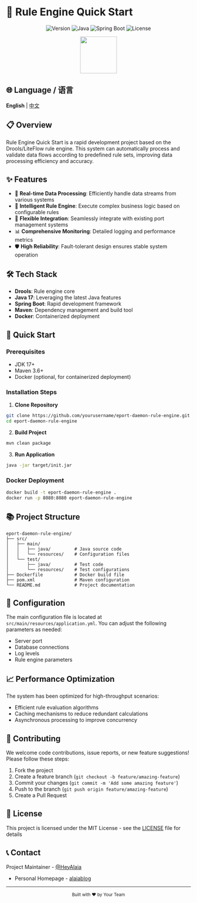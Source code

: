 # 🚀 Rule Engine Quick Start

<div align="center">

  ![Version](https://img.shields.io/badge/version-1.0.0-blue.svg?style=for-the-badge)
  ![Java](https://img.shields.io/badge/Java-17-orange.svg?style=for-the-badge&logo=java)
  ![Spring Boot](https://img.shields.io/badge/Spring_Boot-2.7-green.svg?style=for-the-badge&logo=spring-boot)
  ![License](https://img.shields.io/badge/license-MIT-purple.svg?style=for-the-badge)

</div>

<p align="center">
  <img src="https://raw.githubusercontent.com/Tarikul-Islam-Anik/Animated-Fluent-Emojis/master/Emojis/Objects/Gear.png" width="100" />
</p>

## 🌐 Language / 语言

**English** | [中文](README_CN.md)

## 📋 Overview

Rule Engine Quick Start is a rapid development project based on the Drools/LiteFlow rule engine. This system can automatically process and validate data flows according to predefined rule sets, improving data processing efficiency and accuracy.

## ✨ Features

- 🔄 **Real-time Data Processing**: Efficiently handle data streams from various systems
- 🧠 **Intelligent Rule Engine**: Execute complex business logic based on configurable rules
- 🔌 **Flexible Integration**: Seamlessly integrate with existing port management systems
- 📊 **Comprehensive Monitoring**: Detailed logging and performance metrics
- 🛡️ **High Reliability**: Fault-tolerant design ensures stable system operation

## 🛠️ Tech Stack

- **Drools**: Rule engine core
- **Java 17**: Leveraging the latest Java features
- **Spring Boot**: Rapid development framework
- **Maven**: Dependency management and build tool
- **Docker**: Containerized deployment

## 🚀 Quick Start

### Prerequisites

- JDK 17+
- Maven 3.6+
- Docker (optional, for containerized deployment)

### Installation Steps

1. **Clone Repository**

```bash
git clone https://github.com/yourusername/eport-daemon-rule-engine.git
cd eport-daemon-rule-engine
```

2. **Build Project**

```bash
mvn clean package
```

3. **Run Application**

```bash
java -jar target/init.jar
```

### Docker Deployment

```bash
docker build -t eport-daemon-rule-engine .
docker run -p 8080:8080 eport-daemon-rule-engine
```

## 📚 Project Structure

```
eport-daemon-rule-engine/
├── src/
│   ├── main/
│   │   ├── java/         # Java source code
│   │   └── resources/    # Configuration files
│   └── test/
│       ├── java/         # Test code
│       └── resources/    # Test configurations
├── Dockerfile            # Docker build file
├── pom.xml               # Maven configuration
└── README.md             # Project documentation
```

## 🔧 Configuration

The main configuration file is located at `src/main/resources/application.yml`. You can adjust the following parameters as needed:

- Server port
- Database connections
- Log levels
- Rule engine parameters

## 📈 Performance Optimization

The system has been optimized for high-throughput scenarios:

- Efficient rule evaluation algorithms
- Caching mechanisms to reduce redundant calculations
- Asynchronous processing to improve concurrency

## 🤝 Contributing

We welcome code contributions, issue reports, or new feature suggestions! Please follow these steps:

1. Fork the project
2. Create a feature branch (`git checkout -b feature/amazing-feature`)
3. Commit your changes (`git commit -m 'Add some amazing feature'`)
4. Push to the branch (`git push origin feature/amazing-feature`)
5. Create a Pull Request

## 📄 License

This project is licensed under the MIT License - see the [LICENSE](LICENSE) file for details

## 📞 Contact

Project Maintainer - [@HeyAlaia](https://github.com/HeyAlaia)
- Personal Homepage - [alaiablog](https://alaiablog.pages.dev/)

---

<div align="center">
  <sub>Built with ❤️ by Your Team</sub>
</div>
